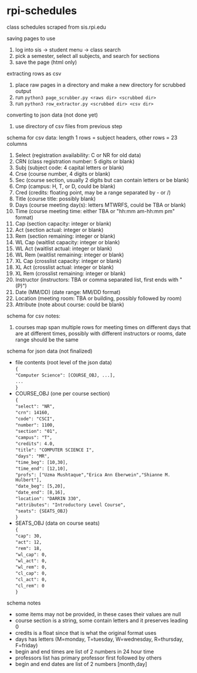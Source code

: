 # rpi-schedules
class schedules scraped from sis.rpi.edu

saving pages to use

1. log into sis -> student menu -> class search
2. pick a semester, select all subjects, and search for sections
3. save the page (html only)

extracting rows as csv

1. place raw pages in a directory and make a new directory for scrubbed output
2. run ``python3 page_scrubber.py <raws dir> <scrubbed dir>``
3. run ``python3 row_extractor.py <scrubbed dir> <csv dir>``

converting to json data (not done yet)

1. use directory of csv files from previous step

schema for csv data: length 1 rows = subject headers, other rows = 23 columns

1. Select (registration availability: C or NR for old data)
2. CRN (class registration number: 5 digits or blank)
3. Subj (subject code: 4 capital letters or blank)
4. Crse (course number, 4 digits or blank)
5. Sec (course section, usually 2 digits but can contain letters or be blank)
6. Cmp (campus: H, T, or D, could be blank)
7. Cred (credits: floating point, may be a range separated by - or /)
8. Title (course title: possibly blank)
9. Days (course meeting day(s): letters MTWRFS, could be TBA or blank)
10. Time (course meeting time: either TBA or "hh:mm am-hh:mm pm" format)
11. Cap (section capacity: integer or blank)
12. Act (section actual: integer or blank)
13. Rem (section remaining: integer or blank)
14. WL Cap (waitlist capacity: integer or blank)
15. WL Act (waitlist actual: integer or blank)
16. WL Rem (waitlist remaining: integer or blank)
17. XL Cap (crosslist capacity: integer or blank)
18. XL Act (crosslist actual: integer or blank)
19. XL Rem (crosslist remaining: integer or blank)
20. Instructor (instructors: TBA or comma separated list, first ends with "(P)")
21. Date (MM/DD) (date range: MM/DD format)
22. Location (meeting room: TBA or building, possibly followed by room)
23. Attribute (note about course: could be blank)

schema for csv notes:

1. courses map span multiple rows for meeting times on different days that are
at different times, possibly with different instructors or rooms, date range
should be the same

schema for json data (not finalized)

- file contents (root level of the json data)  
    ``{``  
    ``"Computer Science": [COURSE_OBJ, ...],``  
    ``...``  
    ``}``
- COURSE_OBJ (one per course section)  
    ``{``  
    ``"select": "NR",``  
    ``"crn": 14160,``  
    ``"code": "CSCI",``  
    ``"number": 1100,``  
    ``"section": "01",``  
    ``"campus": "T",``  
    ``"credits": 4.0,``  
    ``"title": "COMPUTER SCIENCE I",``  
    ``"days": "MR",``  
    ``"time_beg": [10,30],``  
    ``"time_end": [12,10],``  
    ``"profs": ["Uzma Mushtaque","Erica Ann Eberwein","Shianne M. Hulbert"],``  
    ``"date_beg": [5,20],``  
    ``"date_end": [8,16],``  
    ``"location": "DARRIN 330",``  
    ``"attributes": "Introductory Level Course",``  
    ``"seats": {SEATS_OBJ}``  
    ``}``
- SEATS_OBJ (data on course seats)  
    ``{``  
    ``"cap": 30,``  
    ``"act": 12,``  
    ``"rem": 18,``  
    ``"wl_cap": 0,``  
    ``"wl_act": 0,``  
    ``"wl_rem": 0,``  
    ``"cl_cap": 0,``  
    ``"cl_act": 0,``  
    ``"cl_rem": 0``  
    ``}``

schema notes

- some items may not be provided, in these cases their values are null
- course section is a string, some contain letters and it preserves leading 0
- credits is a float since that is what the original format uses
- days has letters (M=monday, T=tuesday, W=wednesday, R=thursday, F=friday)
- begin and end times are list of 2 numbers in 24 hour time
- professors list has primary professor first followed by others
- begin and end dates are list of 2 numbers [month,day]

